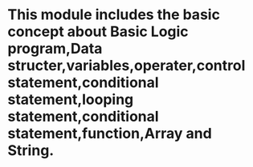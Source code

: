# This module includes the basic concept about Basic Logic program,Data structer,variables,operater,control statement,conditional statement,looping statement,conditional statement,function,Array and String.
